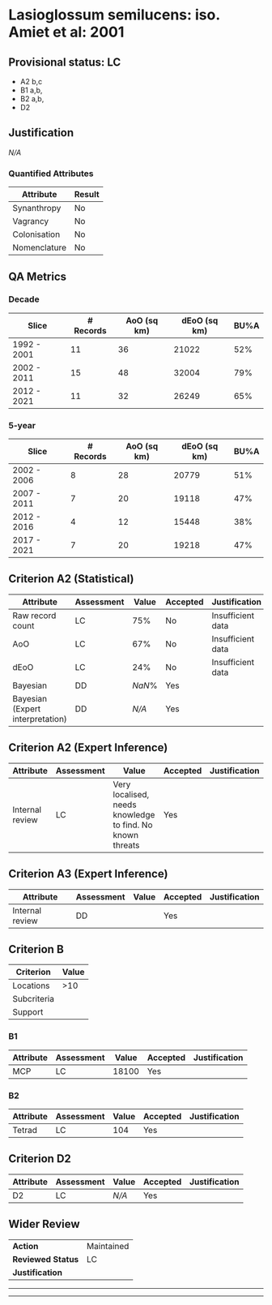 # Lasioglossum semilucens: iso. Amiet et al: 2001
## Provisional status: LC
- A2 b,c
- B1 a,b, 
- B2 a,b, 
- D2

## Justification
*N/A*
### Quantified Attributes
|Attribute|Result|
|---|---|
|Synanthropy|No|
|Vagrancy|No|
|Colonisation|No|
|Nomenclature|No|
## QA Metrics
### Decade
| Slice | # Records | AoO (sq km) | dEoO (sq km) |BU%A |
|---|---|---|---|---|
|1992 - 2001|11|36|21022|52%|
|2002 - 2011|15|48|32004|79%|
|2012 - 2021|11|32|26249|65%|
### 5-year
| Slice | # Records | AoO (sq km) | dEoO (sq km) |BU%A |
|---|---|---|---|---|
|2002 - 2006|8|28|20779|51%|
|2007 - 2011|7|20|19118|47%|
|2012 - 2016|4|12|15448|38%|
|2017 - 2021|7|20|19218|47%|
## Criterion A2 (Statistical)
|Attribute|Assessment|Value|Accepted|Justification
|---|---|---|---|---|
|Raw record count|LC|75%|No|Insufficient data|
|AoO|LC|67%|No|Insufficient data|
|dEoO|LC|24%|No|Insufficient data|
|Bayesian|DD|*NaN*%|Yes||
|Bayesian (Expert interpretation)|DD|*N/A*|Yes||
## Criterion A2 (Expert Inference)
|Attribute|Assessment|Value|Accepted|Justification
|---|---|---|---|---|
|Internal review|LC|Very localised, needs knowledge to find. No known threats|Yes||
## Criterion A3 (Expert Inference)
|Attribute|Assessment|Value|Accepted|Justification
|---|---|---|---|---|
|Internal review|DD||Yes||
## Criterion B
|Criterion| Value|
|---|---|
|Locations|>10|
|Subcriteria||
|Support||
### B1
|Attribute|Assessment|Value|Accepted|Justification
|---|---|---|---|---|
|MCP|LC|18100|Yes||
### B2
|Attribute|Assessment|Value|Accepted|Justification
|---|---|---|---|---|
|Tetrad|LC|104|Yes||
## Criterion D2
|Attribute|Assessment|Value|Accepted|Justification
|---|---|---|---|---|
|D2|LC|*N/A*|Yes||
## Wider Review
|  |  |
|---|---|
|**Action**|Maintained|
|**Reviewed Status**|LC|
|**Justification**||
---
 ---
 <br><br>
 
